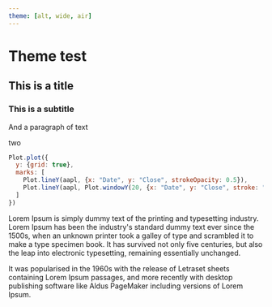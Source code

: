 ```yaml
---
theme: [alt, wide, air]
---
```


# Theme test

<div class="grid grid-cols-2">
  <div class="card">
    <h2>This is a title</h2>
    <h3>This is a subtitle</h3>
    <p>And a paragraph of text</p>
  </div>
  <div class="card">two</div>
</div>

```js echo
Plot.plot({
  y: {grid: true},
  marks: [
    Plot.lineY(aapl, {x: "Date", y: "Close", strokeOpacity: 0.5}),
    Plot.lineY(aapl, Plot.windowY(20, {x: "Date", y: "Close", stroke: "var(--theme-foreground-focus)"})),
  ]
})
```

Lorem Ipsum is simply dummy text of the printing and typesetting industry. Lorem Ipsum has been the industry's standard dummy text ever since the 1500s, when an unknown printer took a galley of type and scrambled it to make a type specimen book. It has survived not only five centuries, but also the leap into electronic typesetting, remaining essentially unchanged.

It was popularised in the 1960s with the release of Letraset sheets containing Lorem Ipsum passages, and more recently with desktop publishing software like Aldus PageMaker including versions of Lorem Ipsum.
